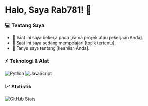 # Halo, Saya Rab781! 👋
### 💻 Tentang Saya
- 🔭 Saat ini saya bekerja pada [nama proyek atau pekerjaan Anda].
- 🌱 Saat ini saya sedang mempelajari [topik tertentu].
- 💬 Tanya saya tentang [keahlian Anda].

### ⚡ Teknologi & Alat
![Python](https://img.shields.io/badge/-Python-3776AB?style=flat-square&logo=python&logoColor=white)
![JavaScript](https://img.shields.io/badge/-JavaScript-F7DF1E?style=flat-square&logo=javascript&logoColor=black)

### 📈 Statistik
![GitHub Stats](https://github-readme-stats.vercel.app/api?username=rab781&show_icons=true&theme=radical)
